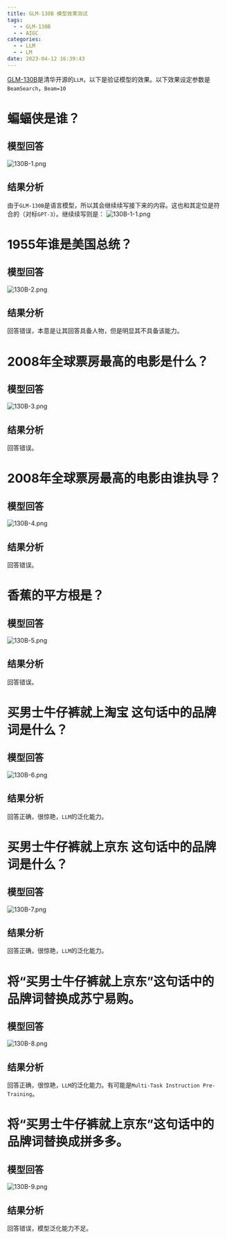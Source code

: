 ```yaml
---
title: GLM-130B 模型效果测试
tags:
  - - GLM-130B
  - - AIGC
categories:
  - - LLM
  - - LM
date: 2023-04-12 16:39:43
---
```



[GLM-130B](https://github.com/THUDM/GLM-130B)是清华开源的`LLM`，以下是验证模型的效果。以下效果设定参数是`BeamSearch`，`Beam=10`


# 蝙蝠侠是谁？
## 模型回答
![130B-1.png](./130B-1.png)
## 结果分析
由于`GLM-130B`是语言模型，所以其会继续续写接下来的内容。这也和其定位是符合的（对标`GPT-3`）。继续续写则是：
![130B-1-1.png](./130B-1-1.png)

# 1955年谁是美国总统？
## 模型回答
![130B-2.png](./130B-2.png)
## 结果分析
回答错误，本意是让其回答具备人物，但是明显其不具备该能力。

# 2008年全球票房最高的电影是什么？
## 模型回答
![130B-3.png](./130B-3.png)
## 结果分析
回答错误。


# 2008年全球票房最高的电影由谁执导？
## 模型回答
![130B-4.png](./130B-4.png)
## 结果分析
回答错误。


# 香蕉的平方根是？
## 模型回答
![130B-5.png](./130B-5.png)
## 结果分析
回答错误。


# 买男士牛仔裤就上淘宝 这句话中的品牌词是什么？
## 模型回答
![130B-6.png](./130B-6.png)
## 结果分析
回答正确，很惊艳，`LLM`的泛化能力。


# 买男士牛仔裤就上京东 这句话中的品牌词是什么？
## 模型回答
![130B-7.png](./130B-7.png)
## 结果分析
回答正确，很惊艳，`LLM`的泛化能力。


# 将“买男士牛仔裤就上京东”这句话中的品牌词替换成苏宁易购。
## 模型回答
![130B-8.png](./130B-8.png)
## 结果分析
回答正确，很惊艳，`LLM`的泛化能力。有可能是`Multi-Task Instruction Pre-Training`。


# 将“买男士牛仔裤就上京东”这句话中的品牌词替换成拼多多。
## 模型回答
![130B-9.png](./130B-9.png)
## 结果分析
回答错误，模型泛化能力不足。
